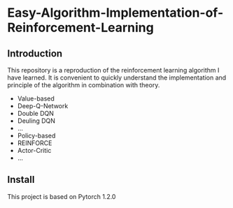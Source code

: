 # Easy-Algorithm-Implementation-of-Reinforcement-Learning
## Introduction
This repository is a reproduction of the reinforcement learning algorithm I have learned. It is convenient to quickly understand the implementation and principle of the algorithm in combination with theory.<br>
* Value-based<br>
 * Deep-Q-Network<br>
 * Double DQN<bar>
 * Deuling DQN<bar>
 * ...<bar>
* Policy-based<br>
 * REINFORCE<bar>
 * Actor-Critic<bar>
 * ...<bar>


## Install
This project is based on Pytorch 1.2.0
